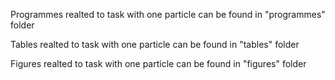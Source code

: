 Programmes realted to task with one particle can be found in "programmes" folder

Tables realted to task with one particle can be found in "tables" folder

Figures realted to task with one particle can be found in "figures" folder
